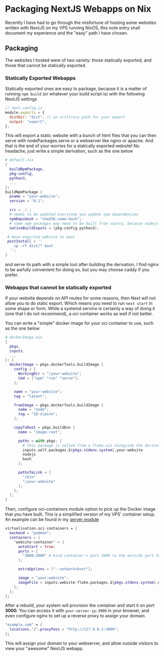 # Packaging NextJS Webapps on Nix

Recently I have had to go through the misfortune of hosting some websites
written with _NextJS_ on my VPS running NixOS, this note entry shall document my
experience and the "easy" path I have chosen.

## Packaging

The websites I hosted were of two variety: those statically exported, and those
that cannot be statically exported.

### Statically Exported Webapps

Statically exported ones are easy to package, because it is a matter of running
`npm build` (or whatever your build script is) with the following NextJS
settings

```js
// next.config.js
module.exports = {
  distDir: "dist", // an artitrary path for your export
  output: "export",
};
```

This will export a static website with a bunch of html files that you can then
serve with nodePackages.serve or a webserver like nginx or apache. And that is
the end of your worries for a statically exported website! No headache, just
write a simple derivation, such as the one below

```nix
# default.nix
{
  buildNpmPackage,
  pkg-config,
  python3,
  ...
}:
buildNpmPackage {
  pname = "your-website";
  version = "0.1";

  src = ./.;
  # needs to be updated everytime you update npm dependencies
  npmDepsHash = "sha256-some-hash";
  # some npm packages may need to be built from source, because nodejs is a *terrible* ecosystem
  nativeBuildInputs = [pkg-config python3];

 # move exported website to $out
 postInstall = ''
    cp -rf dist/* $out
  '';
}
```

and serve its path with a simple tool after building the derivation, I find
nginx to be awfully convenient for doing so, but you may choose caddy if you
prefer.

### Webapps that cannot be statically exported

If your website depends on API routes for some reasons, then Next will not allow
you to do static export. Which means you need to run `next start` in some shape
or form. While a systemd service is certainly a way of doing it (one that I do
not recommend), a oci container works as well if not better.

You can write a "simple" docker image for your oci container to use, such as the
one below

```nix
# dockerImage.nix
{
  pkgs,
  inputs,
  ...
}: {
  dockerImage = pkgs.dockerTools.buildImage {
    config = {
      WorkingDir = "/your-website";
      Cmd = ["npm" "run" "serve"];
    };

    name = "your-website";
    tag = "latest";

    fromImage = pkgs.dockerTools.buildImage {
      name = "node";
      tag = "18-alpine";
    };

    copyToRoot = pkgs.buildEnv {
      name = "image-root";

      paths = with pkgs; [
        # this package is called from a flake.nix alongside the derivation for the website
        inputs.self.packages.${pkgs.stdenv.system}.your-website
        nodejs
        bash
      ];

      pathsToLink = [
        "/bin"
        "/your-website"
      ];
    };
  };
}
```

Then, configure oci-containers module option to pick up the Docker image that
you have built. This is a simplified version of my VPS' container setup. An
example can be found in my
[server module](https://github.com/NotAShelf/nyx/blob/a9e129663ac91302f2fd935351a71cbbd2832f64/modules/core/roles/server/system/services/mkm.nix)

```nix
virtualisation.oci-containers = {
  backend = "podman";
  containers = {
    "website-container" = {
      autoStart = true;
      ports = [
        "3000:3000" # bind container's port 3000 to the outside port 3000 for NextJS
      ];

      extraOptions = ["--network=host"];

      image = "your-website";
      imageFile = inputs.website-flake.packages.${pkgs.stdenv.system}.dockerImage;
    };
  };
};
```

After a rebuild, your system will provision the container and start it on port
**3000**. You can access it with `your-server-ip:3000` in your browser, and even
configure nginx to set up a reverse proxy to assign your domain.

```nix
"example.com" = {
  locations."/".proxyPass = "http://127.0.0.1:3000";
};
```

This will assign your domain to your webserver, and allow outside visitors to
view your "awesome" NextJS webapp.
